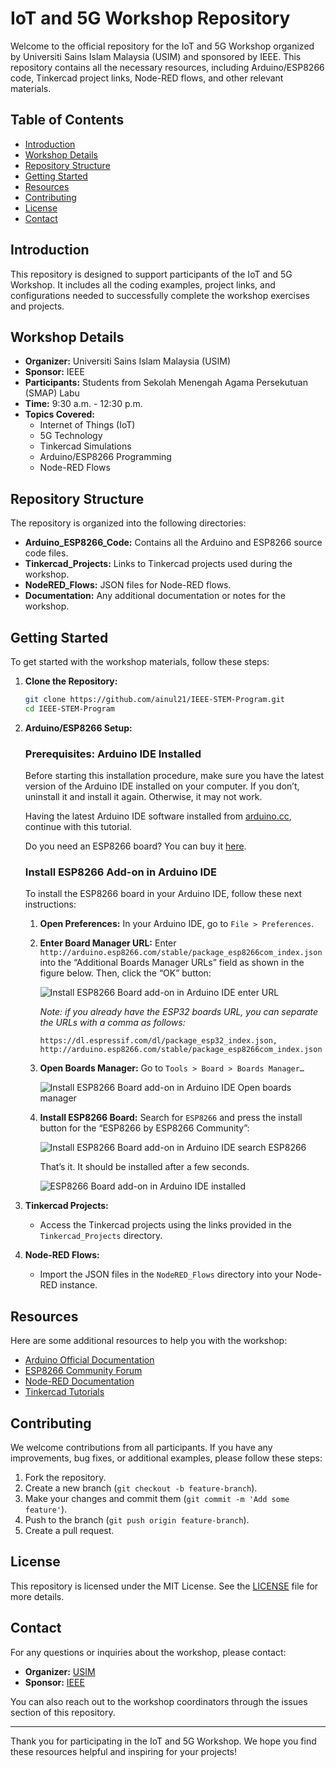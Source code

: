 # IoT and 5G Workshop Repository

Welcome to the official repository for the IoT and 5G Workshop organized by Universiti Sains Islam Malaysia (USIM) and sponsored by IEEE. This repository contains all the necessary resources, including Arduino/ESP8266 code, Tinkercad project links, Node-RED flows, and other relevant materials.

## Table of Contents

- [Introduction](#introduction)
- [Workshop Details](#workshop-details)
- [Repository Structure](#repository-structure)
- [Getting Started](#getting-started)
- [Resources](#resources)
- [Contributing](#contributing)
- [License](#license)
- [Contact](#contact)

## Introduction

This repository is designed to support participants of the IoT and 5G Workshop. It includes all the coding examples, project links, and configurations needed to successfully complete the workshop exercises and projects. 

## Workshop Details

- **Organizer:** Universiti Sains Islam Malaysia (USIM)
- **Sponsor:** IEEE
- **Participants:** Students from Sekolah Menengah Agama Persekutuan (SMAP) Labu
- **Time:** 9:30 a.m. - 12:30 p.m.
- **Topics Covered:** 
  - Internet of Things (IoT)
  - 5G Technology
  - Tinkercad Simulations
  - Arduino/ESP8266 Programming
  - Node-RED Flows
 

## Repository Structure

The repository is organized into the following directories:

- **Arduino_ESP8266_Code:** Contains all the Arduino and ESP8266 source code files.
- **Tinkercad_Projects:** Links to Tinkercad projects used during the workshop.
- **NodeRED_Flows:** JSON files for Node-RED flows.
- **Documentation:** Any additional documentation or notes for the workshop.

## Getting Started

To get started with the workshop materials, follow these steps:

1. **Clone the Repository:**
   ```bash
   git clone https://github.com/ainul21/IEEE-STEM-Program.git
   cd IEEE-STEM-Program
   ```

2. **Arduino/ESP8266 Setup:**
   
   ### Prerequisites: Arduino IDE Installed
   
   Before starting this installation procedure, make sure you have the latest version of the Arduino IDE installed on your computer. If you don’t, uninstall it and install it again. Otherwise, it may not work.

   Having the latest Arduino IDE software installed from [arduino.cc](https://www.arduino.cc/en/Main/Software), continue with this tutorial.

   Do you need an ESP8266 board? You can buy it [here](https://www.vectoraintech.com).

   ### Install ESP8266 Add-on in Arduino IDE
   
   To install the ESP8266 board in your Arduino IDE, follow these next instructions:

   1. **Open Preferences:**
      In your Arduino IDE, go to `File > Preferences`.

   2. **Enter Board Manager URL:**
      Enter `http://arduino.esp8266.com/stable/package_esp8266com_index.json` into the “Additional Boards Manager URLs” field as shown in the figure below. Then, click the “OK” button:

      ![Install ESP8266 Board add-on in Arduino IDE enter URL](Documentation/media/preferences_arduino.png)

      *Note: if you already have the ESP32 boards URL, you can separate the URLs with a comma as follows:*
      ```
      https://dl.espressif.com/dl/package_esp32_index.json, http://arduino.esp8266.com/stable/package_esp8266com_index.json
      ```

   3. **Open Boards Manager:**
      Go to `Tools > Board > Boards Manager…`

      ![Install ESP8266 Board add-on in Arduino IDE Open boards manager](Documentation/media/boards_manager.png)

   4. **Install ESP8266 Board:**
      Search for `ESP8266` and press the install button for the “ESP8266 by ESP8266 Community”:

      ![Install ESP8266 Board add-on in Arduino IDE search ESP8266](Documentation/media/install_board.png)

      That’s it. It should be installed after a few seconds.

      ![ESP8266 Board add-on in Arduino IDE installed](Documentation/media/installed.png)


3. **Tinkercad Projects:**
   - Access the Tinkercad projects using the links provided in the `Tinkercad_Projects` directory.

4. **Node-RED Flows:**
   - Import the JSON files in the `NodeRED_Flows` directory into your Node-RED instance.

## Resources

Here are some additional resources to help you with the workshop:

- [Arduino Official Documentation](https://www.arduino.cc/en/Guide/HomePage)
- [ESP8266 Community Forum](https://www.esp8266.com/)
- [Node-RED Documentation](https://nodered.org/docs/)
- [Tinkercad Tutorials](https://www.tinkercad.com/learn)

## Contributing

We welcome contributions from all participants. If you have any improvements, bug fixes, or additional examples, please follow these steps:

1. Fork the repository.
2. Create a new branch (`git checkout -b feature-branch`).
3. Make your changes and commit them (`git commit -m 'Add some feature'`).
4. Push to the branch (`git push origin feature-branch`).
5. Create a pull request.

## License

This repository is licensed under the MIT License. See the [LICENSE](LICENSE) file for more details.

## Contact

For any questions or inquiries about the workshop, please contact:

- **Organizer:** [USIM](https://www.usim.edu.my/)
- **Sponsor:** [IEEE](https://www.ieee.org/)

You can also reach out to the workshop coordinators through the issues section of this repository.

---

Thank you for participating in the IoT and 5G Workshop. We hope you find these resources helpful and inspiring for your projects!
